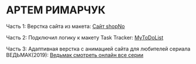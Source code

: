 # АРТЕМ РИМАРЧУК

Часть 1: Верстка сайта из макета: [Сайт shopNo](https://kejno.github.io/shopno/)

Часть 2: Подключил логику к макету Task Tracker: [MyToDoList](https://kejno.github.io/todo-dev/)

Часть 3: Адаптивная верстка с анимацией сайта для любителей сериала ВЕДЬМАК(2019): [Ведьмак смотреть онлайн все серии](https://kejno.github.io/site-wicher/)
